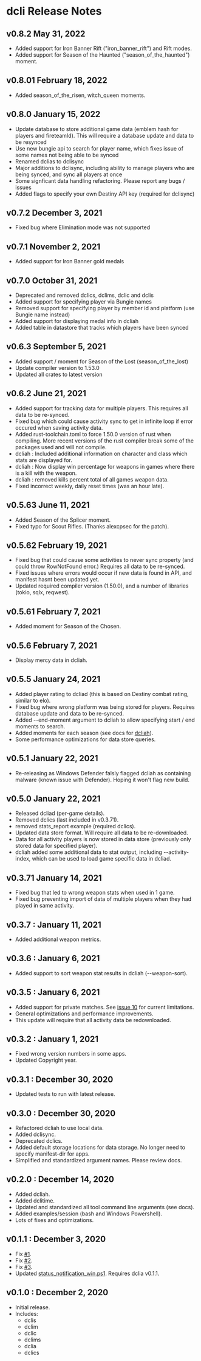 # dcli Release Notes

## v0.8.2 May 31, 2022

- Added support for Iron Banner Rift ("iron_banner_rift") and Rift modes.
- Added support for Season of the Haunted ("season_of_the_haunted") moment.

## v0.8.01 February 18, 2022

- Added season_of_the_risen, witch_queen moments.

## v0.8.0 January 15, 2022

- Update database to store additional game data (emblem hash for players and fireteamId). This will require a database update and data to be resynced
- Use new bungie api to search for player name, which fixes issue of some names not being able to be synced
- Renamed dclias to dclisync
- Major additions to dclisync, including ability to manage players who are being synced, and sync all players at once
- Some signficant data handling refactoring. Please report any bugs / issues
- Added flags to specify your own Destiny API key (required for dclisync)

## v0.7.2 December 3, 2021

- Fixed bug where Elimination mode was not supported

## v0.7.1 November 2, 2021

- Added support for Iron Banner gold medals

## v0.7.0 October 31, 2021

- Deprecated and removed dclics, dclims, dclic and dclis
- Added support for specifying player via Bungie names
- Removed support for specifying player by member id and platform (use Bungie name instead)
- Added support for displaying medal info in dcliah
- Added table in datastore that tracks which players have been synced

## v0.6.3 September 5, 2021

- Added support / moment for Season of the Lost (season_of_the_lost)
- Update compiler version to 1.53.0
- Updated all crates to latest version

## v0.6.2 June 21, 2021

- Added support for tracking data for multiple players. This requires all data to be re-synced.
- Fixed bug which could cause activity sync to get in infinite loop if error occured when saving activity data.
- Added rust-toolchain.toml to force 1.50.0 version of rust when compiling. More recent versions of the rust compiler break some of the packages used and will not compile.
- dcliah : Included additional information on character and class which stats are displayed for.
- dcliah : Now display win percentage for weapons in games where there is a kill with the weapon.
- dcliah : removed kills percent total of all games weapon data.
- Fixed incorrect weekly, daily reset times (was an hour late).

## v0.5.63 June 11, 2021

- Added Season of the Splicer moment.
- Fixed typo for Scout Rifles. (Thanks alexcpsec for the patch).

## v0.5.62 February 19, 2021

- Fixed bug that could cause some activities to never sync property (and could throw RowNotFound error.) Requires all data to be re-synced.
- Fixed issues where errors would occur if new data is found in API, and manifest hasnt been updated yet.
- Updated required compiler version (1.50.0), and a number of libraries (tokio, sqlx, reqwest).

## v0.5.61 February 7, 2021

- Added moment for Season of the Chosen.

## v0.5.6 February 7, 2021

- Display mercy data in dcliah.

## v0.5.5 January 24, 2021

- Added player rating to dcliad (this is based on Destiny combat rating, similar to elo).
- Fixed bug where wrong platform was being stored for players. Requires database update and data to be re-synced.
- Added --end-moment argument to dcliah to allow specifying start / end moments to search.
- Added moments for each season (see docs for [dcliah](https://github.com/mikechambers/dcli/tree/main/src/dcliah)).
- Some performance optimizations for data store queries.

## v0.5.1 January 22, 2021

- Re-releasing as Windows Defender falsly flagged dcliah as containing malware (known issue with Defender). Hoping it won't flag new build.

## v0.5.0 January 22, 2021

- Released dcliad (per-game details).
- Removed dclics (last included in v0.3.71).
- removed stats_report example (required dclics).
- Updated data store format. Will require all data to be re-downloaded.
- Data for all activity players is now stored in data store (previously only stored data for specified player).
- dcliah added some additional data to stat output, including --activity-index, which can be used to load game specific data in dcliad.

## v0.3.71 January 14, 2021

- Fixed bug that led to wrong weapon stats when used in 1 game.
- Fixed bug preventing import of data of multiple players when they had played in same activity.

## v0.3.7 : January 11, 2021

- Added additional weapon metrics.

## v0.3.6 : January 6, 2021

- Added support to sort weapon stat results in dcliah (--weapon-sort).

## v0.3.5 : January 6, 2021

- Added support for private matches. See [issue 10](https://github.com/mikechambers/dcli/issues/10) for current limitations.
- General optimizations and performance improvements.
- This update will require that all activity data be redownloaded.

## v0.3.2 : January 1, 2021

- Fixed wrong version numbers in some apps.
- Updated Copyright year.

## v0.3.1 : December 30, 2020

- Updated tests to run with latest release.

## v0.3.0 : December 30, 2020

- Refactored dcliah to use local data.
- Added dclisync.
- Deprecated dclics.
- Added default storage locations for data storage. No longer need to specify manifest-dir for apps.
- Simplified and standardized argument names. Please review docs.

## v0.2.0 : December 14, 2020

- Added dcliah.
- Added dclitime.
- Updated and standardized all tool command line arguments (see docs).
- Added examples/session (bash and Windows Powershell).
- Lots of fixes and optimizations.

## v0.1.1 : December 3, 2020

- Fix [#1](https://github.com/mikechambers/dcli/issues/1).
- Fix [#2](https://github.com/mikechambers/dcli/issues/2).
- Fix [#3](https://github.com/mikechambers/dcli/issues/3).
- Updated [status_notification_win.ps1](https://github.com/mikechambers/dcli/blob/main/examples/status_notification_win.ps1). Requires dclia v0.1.1.

## v0.1.0 : December 2, 2020

- Initial release.
- Includes:
  - dclis
  - dclim
  - dclic
  - dclims
  - dclia
  - dclics
